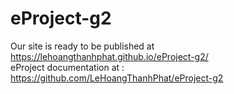 # eProject-g2
Our site is ready to be published at https://lehoangthanhphat.github.io/eProject-g2/<br>
eProject documentation at : https://github.com/LeHoangThanhPhat/eProject-g2
